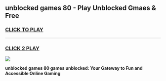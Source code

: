 
## unblocked games 80 - Play Unblocked Gmaes & Free
<h3>
<a href="https://news.freeplayer.one?title=unblocked_games_80&ref=23F">CLICK TO PLAY</a></h3>
<hr>

<h3>
<a href="https://news.freeplayer.one?title=unblocked_games_80&ref=23F">CLICK 2 PLAY</a>
  
</h3>

<a href="https://news.freeplayer.one?title=unblocked_games_80&ref=23F/"><img src="https://clearcache.store/games.png"></a>


**unblocked games 80 games unblocked: Your Gateway to Fun and Accessible Online Gaming**

